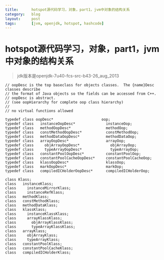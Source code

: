```yaml
---
title:      hotspot源代码学习，对象，part1，jvm中对象的结构关系
category:   blog
layout:     post
tags:       [jvm, openjdk, hotspot, hashcode]
---
```



hotspot源代码学习，对象，part1，jvm中对象的结构关系
=======================



>jdk版本是openjdk-7u40-fcs-src-b43-26_aug_2013

    // oopDesc is the top baseclass for objects classes.  The {name}Desc classes describe
    // the format of Java objects so the fields can be accessed from C++.
    // oopDesc is abstract.
    // (see oopHierarchy for complete oop class hierarchy)
    //
    // no virtual functions allowed

    typedef class oopDesc*                      oop;
    typedef class   instanceOopDesc*              instanceOop;
    typedef class   methodOopDesc*                methodOop;
    typedef class   constMethodOopDesc*           constMethodOop;
    typedef class   methodDataOopDesc*            methodDataOop;
    typedef class   arrayOopDesc*                 arrayOop;
    typedef class     objArrayOopDesc*              objArrayOop;
    typedef class     typeArrayOopDesc*             typeArrayOop;
    typedef class   constantPoolOopDesc*          constantPoolOop;
    typedef class   constantPoolCacheOopDesc*     constantPoolCacheOop;
    typedef class   klassOopDesc*                 klassOop;
    typedef class   markOopDesc*                  markOop;
    typedef class   compiledICHolderOopDesc*      compiledICHolderOop;

    class Klass;
    class   instanceKlass;
    class     instanceMirrorKlass;
    class     instanceRefKlass;
    class   methodKlass;
    class   constMethodKlass;
    class   methodDataKlass;
    class   klassKlass;
    class     instanceKlassKlass;
    class     arrayKlassKlass;
    class       objArrayKlassKlass;
    class       typeArrayKlassKlass;
    class   arrayKlass;
    class     objArrayKlass;
    class     typeArrayKlass;
    class   constantPoolKlass;
    class   constantPoolCacheKlass;
    class   compiledICHolderKlass;


